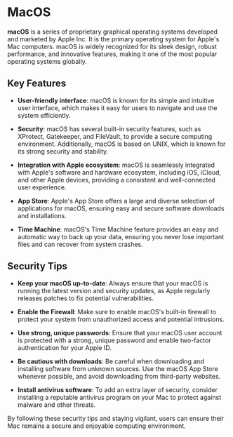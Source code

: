 # MacOS

**macOS** is a series of proprietary graphical operating systems developed and marketed by Apple Inc. It is the primary operating system for Apple's Mac computers. macOS is widely recognized for its sleek design, robust performance, and innovative features, making it one of the most popular operating systems globally. 

## Key Features

- **User-friendly interface**: macOS is known for its simple and intuitive user interface, which makes it easy for users to navigate and use the system efficiently. 

- **Security**: macOS has several built-in security features, such as XProtect, Gatekeeper, and FileVault, to provide a secure computing environment. Additionally, macOS is based on UNIX, which is known for its strong security and stability.

- **Integration with Apple ecosystem**: macOS is seamlessly integrated with Apple's software and hardware ecosystem, including iOS, iCloud, and other Apple devices, providing a consistent and well-connected user experience.

- **App Store**: Apple's App Store offers a large and diverse selection of applications for macOS, ensuring easy and secure software downloads and installations.

- **Time Machine**: macOS's Time Machine feature provides an easy and automatic way to back up your data, ensuring you never lose important files and can recover from system crashes.

## Security Tips

- **Keep your macOS up-to-date**: Always ensure that your macOS is running the latest version and security updates, as Apple regularly releases patches to fix potential vulnerabilities.

- **Enable the Firewall**: Make sure to enable macOS's built-in firewall to protect your system from unauthorized access and potential intrusions.

- **Use strong, unique passwords**: Ensure that your macOS user account is protected with a strong, unique password and enable two-factor authentication for your Apple ID.

- **Be cautious with downloads**: Be careful when downloading and installing software from unknown sources. Use the macOS App Store whenever possible, and avoid downloading from third-party websites.

- **Install antivirus software**: To add an extra layer of security, consider installing a reputable antivirus program on your Mac to protect against malware and other threats.

By following these security tips and staying vigilant, users can ensure their Mac remains a secure and enjoyable computing environment.